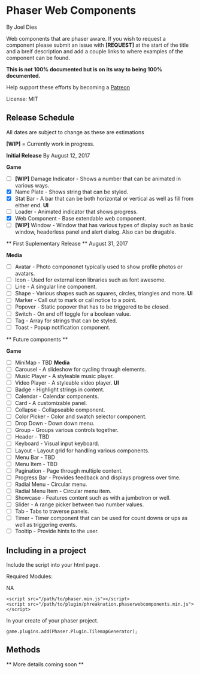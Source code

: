 # Phaser Web Components
By Joel Dies

Web components that are phaser aware. If you wish to request a component please submit an issue with **[REQUEST]** at the start of the title and a breif description and add a couple links to where examples of the component can be found.

**This is not 100% documented but is on its way to being 100% documented.**

Help support these efforts by becoming a [Patreon](https://www.patreon.com/user?u=4928922)

License: MIT

## Release Schedule
All dates are subject to change as these are estimations

**[WIP]** = Currently work in progress.

**Initial Release**
By August 12, 2017

**Game**
- [ ] **[WIP]** Damage Indicator - Shows a number that can be animated in various ways.
- [x] Name Plate - Shows string that can be styled.
- [x] Stat Bar - A bar that can be both horizontal or vertical as well as fill from either end.
**UI**
- [ ] Loader - Animated indicator that shows progress.
- [x] Web Component - Base extendable web component.
- [ ] **[WIP]** Window - Window that has various types of display such as basic window, headerless panel and alert dialog. Also can be dragable.

** First Suplementary Release **
August 31, 2017

**Media**
- [ ] Avatar - Photo compononet typically used to show profile photos or avatars.
- [ ] Icon - Used for external icon libraries such as font awesome.
- [ ] Line - A singular line component.
- [ ] Shape - Various shapes such as squares, circles, triangles and more.
**UI**
- [ ] Marker - Call out to mark or call notice to a point.
- [ ] Popover - Static popover that has to be triggered to be closed.
- [ ] Switch - On and off toggle for a boolean value.
- [ ] Tag - Array for strings that can be styled.
- [ ] Toast - Popup notification component.

** Future components **

**Game**
- [ ] MiniMap - TBD
**Media**
- [ ] Carousel - A slideshow for cycling through elements.
- [ ] Music Player - A styleable music player.
- [ ] Video Player - A styleable video player.
**UI**
- [ ] Badge - Highlight strings in content.
- [ ] Calendar - Calendar components.
- [ ] Card - A customizable panel.
- [ ] Collapse - Collapseable component.
- [ ] Color Picker - Color and swatch selector component.
- [ ] Drop Down - Down down menu.
- [ ] Group - Groups various controls together.
- [ ] Header - TBD
- [ ] Keyboard - Visual input keyboard.
- [ ] Layout - Layout grid for handling various components.
- [ ] Menu Bar - TBD
- [ ] Menu Item - TBD
- [ ] Pagination - Page through multiple content.
- [ ] Progress Bar - Provides feedback and displays progress over time.
- [ ] Radial Menu - Circular menu.
- [ ] Radial Menu Item - Circular menu item.
- [ ] Showcase - Features content such as with a jumbotron or well.
- [ ] Slider - A range picker between two number values.
- [ ] Tab - Tabs to traverse panels.
- [ ] Timer - Timer component that can be used for count downs or ups as well as triggering events.
- [ ] Tooltip - Provide hints to the user.

## Including in a project
Include the script into your html page.

Required Modules:

  NA

```
<script src="/path/to/phaser.min.js"></script>
<script src="/path/to/plugin/phreaknation.phaserwebcomponents.min.js"></script>
```

In your create of your phaser project.

```
game.plugins.add(Phaser.Plugin.TilemapGenerator);
```

## Methods

** More details coming soon **
